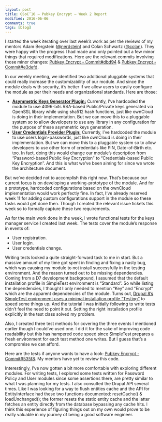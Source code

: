 ```yaml
---
layout: post
title: GSoC’16 – Pubkey Encrypt – Week 2 Report
modified: 2016-06-06
comments: true
tags: [blog]
---
```


I started the week iterating over last week’s work as per the reviews of my mentors Adam Bergstein (<a href ='https://www.drupal.org/u/nerdstein'>@nerdstein</a>) and Colan Schwartz (<a href='https://www.drupal.org/u/colan'>@colan</a>). They were happy with the progress I had made and only pointed out a few minor things that required modifications. Here are the relevant commits involving those minor changes: <a href='https://github.com/talhaparacha/pubkey_encrypt/commit/dbd946fc7c0adddd21ba5d6e9e52e915bd674b37'>Pubkey Encrypt - Commit#dbd94</a> & <a href='https://github.com/talhaparacha/pubkey_encrypt/commit/e3defd56f616b974810c0cca52149449344e1a8d'>Pubkey Encrypt - Commit#e3defd</a>.

In our weekly meeting, we identified two additional pluggable systems that could really increase the customizability of our module. And since the module deals with security, it’s better if we allow users to easily configure the module as per their needs and organizational standards. Here are those:


* <b><a href='https://www.drupal.org/node/2738847'>Asymmetric Keys Generator Plugin:</b></a> Currently, I’ve hardcoded the module to use 4096-bits RSA-based Public/Private keys generated via OpenSSL library while using sha512 hash functions, just like ownCloud is doing in their implementation. But we can move this to a pluggable system so to allow developers to use any library in any configuration for the purpose of these asymmetric keys generation.
* <b><a href='https://www.drupal.org/node/2738839'>User Credentials Provider Plugin:</b></a> Currently, I’ve hardcoded the module to use users login-passwords, just like ownCloud is doing in their implementation. But we can move this to a pluggable system so to allow developers to use other form of credentials like PIN, Date-of-Birth etc. too. In fact, doing this would change our module’s description from “Password-based Public Key Encryption” to “Credentials-based Public Key Encryption”. And this is what we’ve been aiming for since we wrote the architecture document.

But we’ve decided not to accomplish this right now. That’s because our current focus is on developing a working-prototype of the module. And for a prototype, hardcoded configurations based on the ownCloud implementation would work perfectly fine. In fact, I’ve already reserved week 11 for adding custom configurations support in the module so these tasks would get done then. Though I created the relevant issue tickets this week so to formally capture these two requirements.

As for the main work done in the week, I wrote functional tests for the keys manager service I created last week. The tests cover the module’s response in events of:

* User registration.
* User login.
* User credentials change.

Writing tests looked a quite straight-forward task to me in start. But a massive amount of my time got spent in finding and fixing a nasty bug, which was causing my module to not install successfully in the testing environment. And the reason turned out to be missing dependencies. Coming from a D7 development background, I assumed that the default installation profile in SimpleTest environment is “Standard”. So while listing the dependencies, I thought I only needed to mention “Key” and “Encrypt” which are the apparent dependencies of the module. Turns out, <a href='https://www.drupal.org/node/1911318'>Drupal 8’s SimpleTest environment uses a minimal installation profile “Testing”</a> to speed some things up. And the tutorial I was initially following to write tests didn’t feel the need to point it out. Setting the right installation profile explicitly in the test class solved my problem.

Also, I created three test methods for covering the three events I mentioned earlier though I could’ve used one. I did it for the sake of improving code readability but this has hampered code speed since SimpleTest prepares a fresh environment for each test method one writes. But I guess that’s a compromise we can afford.

Here are the tests if anyone wants to have a look: <a href='https://github.com/talhaparacha/pubkey_encrypt/commit/535f8fe4e16fe3a1951624197c5aa2f183cfb185'>Pubkey Encrypt - Commit#535f8</a>. My mentors have yet to review this code.

Interestingly, I’ve now gotten a bit more comfortable with exploring different modules. For writing tests, I explored some tests written for Password Policy and User modules since some assertions there, are pretty similar to what I was planning for my tests. I also consulted the Drupal API several times. Like I was looking for a way to flush entities cache and the API for EntityInterface had these two functions documented: resetCache() & loadUnchanged(); the former resets the static entity cache and the latter fetches an entity directly from the database bypassing any cache hits. I think this experience of figuring things out on my own would prove to be really valuable in my journey of being a good software engineer.
